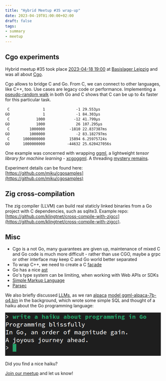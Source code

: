 ```yaml
---
title: "Hybrid Meetup #35 wrap-up"
date: 2023-04-19T01:00:00+02:00
draft: false
tags:
- summary
- meetup
---
```


## Cgo experiments

Hybrid meetup #35 took place [2023-04-18
19:00](https://www.meetup.com/leipzig-golang/events/290666173/) at [Basislager
Leipzig](https://www.basislager.co/) and was all about [Cgo](https://pkg.go.dev/cmd/cgo).

Cgo allows to bridge C and Go. From C, we can connect to other languages, like
C++, too. Use cases are legacy code or performance. Implementing a
[pseudo-random
walk](https://github.com/miku/cgosamples/blob/06f9ab34f0aef71f865872bfcfd391a01a626a0d/x/xcgoloop/main.go#L1-L95)
in both Go and C shows that C can be up to 4x faster for this particular task.

```
 C               1              -1 29.553µs
GO               1              -1 84.303µs
 C            1000             -12 41.799µs
GO            1000              26 107.295µs
 C         1000000           -1810 22.837387ms
GO         1000000              -2 83.182797ms
 C      1000000000           15894 6.25975724s
GO      1000000000          -44632 25.620427056s
```

One example was concerned with wrapping
[ggml](https://github.com/ggerganov/ggml), a lightweight *tensor library for
machine learning* -
[xcgoggml](https://github.com/miku/cgosamples/tree/main/x/xcgoggml). A
threading [mystery
remains](https://github.com/miku/cgosamples/tree/main/x/xcgothreads).

Experiment details can be found here: [https://github.com/miku/cgosamples](https://github.com/miku/cgosamples)

## Zig cross-compilation

The zig compiler (LLVM) can build real staticly linked binaries from a Go
project with C dependencies, such as sqlite3. Example repo:
[https://github.com/klingtnet/cross-compile-with-zigcc](https://github.com/klingtnet/cross-compile-with-zigcc).


## Misc

* Cgo is a not Go, many guarantees are given up, maintenance of mixed C and Go
  code is much more difficult - rather than use CGO, maybe a grpc or other
interface may keep C and Go world better separated
* To wrap C++, we need to create a C [façade](https://en.wikipedia.org/wiki/Facade_pattern)
* Go has a nice [ast](https://pkg.go.dev/go/ast)
* Go's type system can be limiting, when working with Web APIs or SDKs
* [Simple Markup Language](https://www.simpleml.com/)
* [Parsec](https://hackage.haskell.org/package/parsec)

We also briefly discussed
[LLMs](https://en.wikipedia.org/wiki/Large_language_model), as we ran
[alpaca](https://crfm.stanford.edu/2023/03/13/alpaca.html) [model
ggml-alpaca-7b-q4.bin](https://news.ycombinator.com/item?id=35191137) in the
background, which wrote some simple SQL and thought of a haiku about the Go programming language:

![](/images/haiku.png)

Did you find a nice haiku?

[Join our meetup](https://www.meetup.com/Leipzig-Golang/) and let us know!

